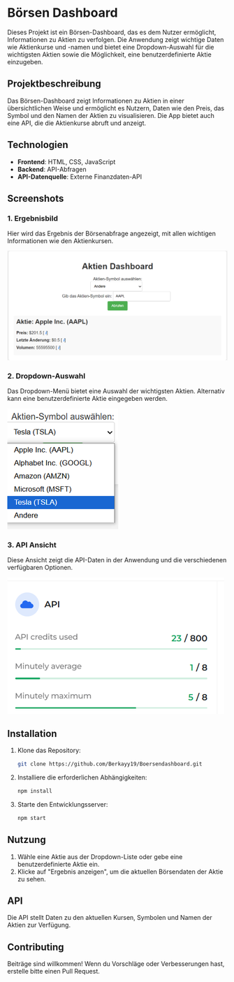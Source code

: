 # Börsen Dashboard

Dieses Projekt ist ein Börsen-Dashboard, das es dem Nutzer ermöglicht, Informationen zu Aktien zu verfolgen. Die Anwendung zeigt wichtige Daten wie Aktienkurse und -namen und bietet eine Dropdown-Auswahl für die wichtigsten Aktien sowie die Möglichkeit, eine benutzerdefinierte Aktie einzugeben.

## Projektbeschreibung

Das Börsen-Dashboard zeigt Informationen zu Aktien in einer übersichtlichen Weise und ermöglicht es Nutzern, Daten wie den Preis, das Symbol und den Namen der Aktien zu visualisieren. Die App bietet auch eine API, die die Aktienkurse abruft und anzeigt.

## Technologien

- **Frontend**: HTML, CSS, JavaScript
- **Backend**: API-Abfragen
- **API-Datenquelle**: Externe Finanzdaten-API

## Screenshots

### 1. Ergebnisbild
Hier wird das Ergebnis der Börsenabfrage angezeigt, mit allen wichtigen Informationen wie den Aktienkursen.

![Ergebnisbild](resultat.png)

### 2. Dropdown-Auswahl
Das Dropdown-Menü bietet eine Auswahl der wichtigsten Aktien. Alternativ kann eine benutzerdefinierte Aktie eingegeben werden.

![Dropdown](dropdown.png)

### 3. API Ansicht
Diese Ansicht zeigt die API-Daten in der Anwendung und die verschiedenen verfügbaren Optionen.

![API Ansicht](twelve.png)

## Installation

1. Klone das Repository:
    ```bash
    git clone https://github.com/Berkayy19/Boersendashboard.git
    ```

2. Installiere die erforderlichen Abhängigkeiten:
    ```bash
    npm install
    ```

3. Starte den Entwicklungsserver:
    ```bash
    npm start
    ```

## Nutzung

1. Wähle eine Aktie aus der Dropdown-Liste oder gebe eine benutzerdefinierte Aktie ein.
2. Klicke auf "Ergebnis anzeigen", um die aktuellen Börsendaten der Aktie zu sehen.

## API

Die API stellt Daten zu den aktuellen Kursen, Symbolen und Namen der Aktien zur Verfügung.

## Contributing

Beiträge sind willkommen! Wenn du Vorschläge oder Verbesserungen hast, erstelle bitte einen Pull Request.
